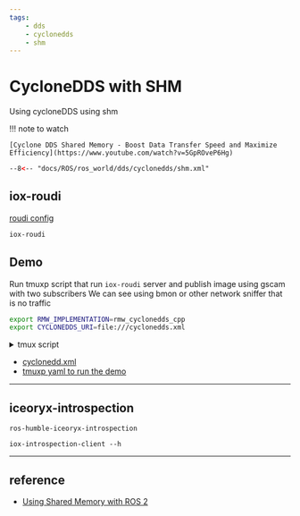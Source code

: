 ```yaml
---
tags:
    - dds
    - cyclonedds
    - shm
---
```


# CycloneDDS with SHM


Using cycloneDDS using shm

!!! note to watch
        
    [Cyclone DDS Shared Memory - Boost Data Transfer Speed and Maximize Efficiency](https://www.youtube.com/watch?v=5GpROveP6Hg)



```xml
--8<-- "docs/ROS/ros_world/dds/cyclonedds/shm.xml"
```

## iox-roudi
[roudi config](https://iceoryx.io/latest/advanced/configuration-guide/)
```bash
iox-roudi 
```

## Demo
Run tmuxp script that run `iox-roudi` server and publish image using gscam with two subscribers
We can see using bmon or other network sniffer that is no traffic

```bash title="environment variables"
export RMW_IMPLEMENTATION=rmw_cyclonedds_cpp
export CYCLONEDDS_URI=file:///cyclonedds.xml
```

<details>
<summary>tmux script</summary>
```yaml
--8<-- "docs/ROS/ros_world/dds/cyclonedds/tmuxp_shm.yaml"
```
</details>

- [cyclonedd.xml](shm.xml)
- [tmuxp yaml to run the demo](tmuxp_shm.yaml)


---

## iceoryx-introspection
```
ros-humble-iceoryx-introspection
```

```
iox-introspection-client --h
```

--- 

## reference
- [Using Shared Memory with ROS 2](https://github.com/ros2/rmw_cyclonedds/blob/humble/shared_memory_support.md)